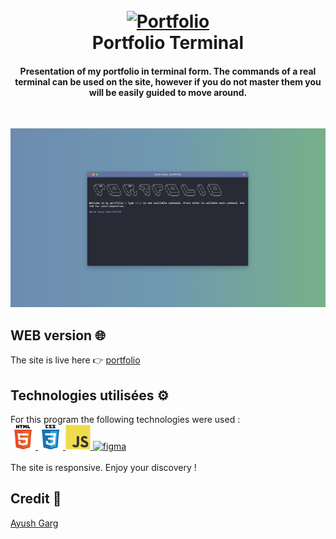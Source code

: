 
<h1 align="center">
  <br>
  <a href="meayushgarg.netlify.app"><img src="images/terminal.png" alt="Portfolio" width="200"></a>
  <br>
Portfolio Terminal<br>
</h1>
<h4 align="center">Presentation of my portfolio in terminal form. The commands of a real terminal can be used on the site, however if you do not master them you will be easily guided to move around.</h4>
<br>

![portfolio](images/banner.png)

## WEB version 🌐

The site is live here 👉 [portfolio](meayushgarg.netlify.app)

## Technologies utilisées ⚙️

<p align="left">For this program the following technologies were used : <br>
<a href="https://www.w3.org/html/" target="_blank" rel="noreferrer"> <img src="https://raw.githubusercontent.com/devicons/devicon/master/icons/html5/html5-original-wordmark.svg" alt="html5" width="40" height="40"/> </a>
<a href="https://www.w3schools.com/css/" target="_blank" rel="noreferrer"> <img src="https://raw.githubusercontent.com/devicons/devicon/master/icons/css3/css3-original-wordmark.svg" alt="css3" width="40" height="40"/> </a>
<a href="https://developer.mozilla.org/en-US/docs/Web/JavaScript" target="_blank" rel="noreferrer"> <img src="https://raw.githubusercontent.com/devicons/devicon/master/icons/javascript/javascript-original.svg" alt="javascript" width="40" height="40"/> </a>
<a href="https://www.figma.com/" target="_blank" rel="noreferrer"> <img src="https://www.vectorlogo.zone/logos/figma/figma-icon.svg" alt="figma" width="40" height="40"/> </a>
<br>
<br>
The site is responsive. Enjoy your discovery !</p>

## Credit 🔗
[Ayush Garg](https://github.com/ayushgarg2702)